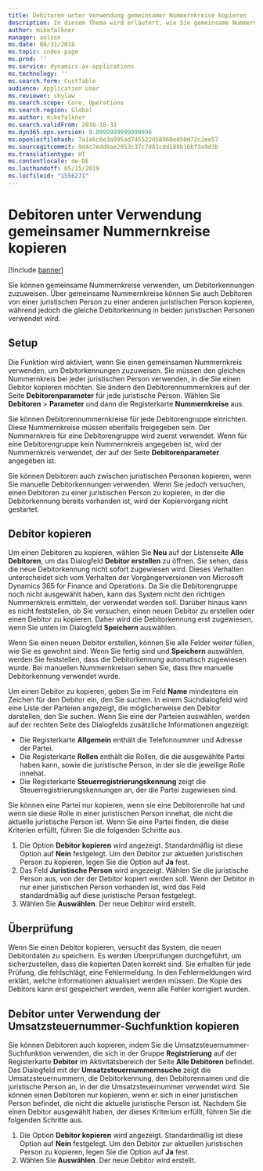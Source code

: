 ```yaml
---
title: Debitoren unter Verwendung gemeinsamer Nummernkreise kopieren
description: In diesem Thema wird erläutert, wie Sie gemeinsame Nummernkreise verwenden, um einen Debitor unter Beibehaltung der gleichen Debitorkennung zu einer anderen juristischen Person zu kopieren.
author: mikefalkner
manager: aolson
ms.date: 08/31/2018
ms.topic: index-page
ms.prod: ''
ms.service: dynamics-ax-applications
ms.technology: ''
ms.search.form: CustTable
audience: Application User
ms.reviewer: shylaw
ms.search.scope: Core, Operations
ms.search.region: Global
ms.author: mikefalkner
ms.search.validFrom: 2018-10-31
ms.dyn365.ops.version: 8.0999999999999996
ms.openlocfilehash: 7a1e6c6e3a995ad745522d58960e850d72c2ee57
ms.sourcegitcommit: 9d4c7edd0ae2053c37c7d81cdd180b16bf3a9d3b
ms.translationtype: HT
ms.contentlocale: de-DE
ms.lasthandoff: 05/15/2019
ms.locfileid: "1556271"
---
```

# <a name="copy-customers-by-using-shared-number-sequences"></a>Debitoren unter Verwendung gemeinsamer Nummernkreise kopieren

[!include [banner](../includes/banner.md)]

Sie können gemeinsame Nummernkreise verwenden, um Debitorkennungen zuzuweisen. Über gemeinsame Nummernkreise können Sie auch Debitoren von einer juristischen Person zu einer anderen juristischen Person kopieren, während jedoch die gleiche Debitorkennung in beiden juristischen Personen verwendet wird.

## <a name="setup"></a>Setup

Die Funktion wird aktiviert, wenn Sie einen gemeinsamen Nummernkreis verwenden, um Debitorkennungen zuzuweisen. Sie müssen den gleichen Nummernkreis bei jeder juristischen Person verwenden, in die Sie einen Debitor kopieren möchten. Sie ändern den Debitorennummernkreis auf der Seite **Debitorenparameter** für jede juristische Person. Wählen Sie **Debitoren** \> **Parameter** und dann die Registerkarte **Nummernkreise** aus.

Sie können Debitorennummernkreise für jede Debitorengruppe einrichten. Diese Nummernkreise müssen ebenfalls freigegeben sein. Der Nummernkreis für eine Debitorengruppe wird zuerst verwendet. Wenn für eine Debitorengruppe kein Nummernkreis angegeben ist, wird der Nummernkreis verwendet, der auf der Seite **Debitorenparameter** angegeben ist.

Sie können Debitoren auch zwischen juristischen Personen kopieren, wenn Sie manuelle Debitorkennungen verwenden. Wenn Sie jedoch versuchen, einen Debitoren zu einer juristischen Person zu kopieren, in der die Debitorkennung bereits vorhanden ist, wird der Kopiervorgang nicht gestartet.

## <a name="copy-a-customer"></a>Debitor kopieren

Um einen Debitoren zu kopieren, wählen Sie **Neu** auf der Listenseite **Alle Debitoren**, um das Dialogfeld **Debitor erstellen** zu öffnen. Sie sehen, dass die neue Debitorkennung nicht sofort zugewiesen wird. Dieses Verhalten unterscheidet sich vom Verhalten der Vorgängerversionen von Microsoft Dynamics 365 for Finance and Operations. Da Sie die Debitorengruppe noch nicht ausgewählt haben, kann das System nicht den richtigen Nummernkreis ermitteln, der verwendet werden soll. Darüber hinaus kann es nicht feststellen, ob Sie versuchen, einen neuen Debitor zu erstellen oder einen Debitor zu kopieren. Daher wird die Debitorkennung erst zugewiesen, wenn Sie unten im Dialogfeld **Speichern** auswählen.

Wenn Sie einen neuen Debitor erstellen, können Sie alle Felder weiter füllen, wie Sie es gewohnt sind. Wenn Sie fertig sind und **Speichern** auswählen, werden Sie feststellen, dass die Debitorkennung automatisch zugewiesen wurde. Bei manuellen Nummernkreisen sehen Sie, dass Ihre manuelle Debitorkennung verwendet wurde.

Um einen Debitor zu kopieren, geben Sie im Feld **Name** mindestens ein Zeichen für den Debitor ein, den Sie suchen. In einem Suchdialogfeld wird eine Liste der Parteien angezeigt, die möglicherweise den Debitor darstellen, den Sie suchen. Wenn Sie eine der Parteien auswählen, werden auf der rechten Seite des Dialogfelds zusätzliche Informationen angezeigt:

- Die Registerkarte **Allgemein** enthält die Telefonnummer und Adresse der Partei.
- Die Registerkarte **Rollen** enthält die Rollen, die die ausgewählte Partei haben kann, sowie die juristische Person, in der sie die jeweilige Rolle innehat.
- Die Registerkarte **Steuerregistrierungskennung** zeigt die Steuerregistrierungskennungen an, der die Partei zugewiesen sind.

Sie können eine Partei nur kopieren, wenn sie eine Debitorenrolle hat und wenn sie diese Rolle in einer juristischen Person innehat, die nicht die aktuelle juristische Person ist. Wenn Sie eine Partei finden, die diese Kriterien erfüllt, führen Sie die folgenden Schritte aus.

1. Die Option **Debitor kopieren** wird angezeigt. Standardmäßig ist diese Option auf **Nein** festgelegt. Um den Debitor zur aktuellen juristischen Person zu kopieren, legen Sie die Option auf **Ja** fest. 
2. Das Feld **Juristische Person** wird angezeigt. Wählen Sie die juristische Person aus, von der der Debitor kopiert werden soll. Wenn der Debitor in nur einer juristischen Person vorhanden ist, wird das Feld standardmäßig auf diese juristische Person festgelegt.
3. Wählen Sie **Auswählen**. Der neue Debitor wird erstellt.

## <a name="validation"></a>Überprüfung

Wenn Sie einen Debitor kopieren, versucht das System, die neuen Debitordaten zu speichern. Es werden Überprüfungen durchgeführt, um sicherzustellen, dass die kopierten Daten korrekt sind. Sie erhalten für jede Prüfung, die fehlschlägt, eine Fehlermeldung. In den Fehlermeldungen wird erklärt, welche Informationen aktualisiert werden müssen. Die Kopie des Debitors kann erst gespeichert werden, wenn alle Fehler korrigiert wurden.

## <a name="copy-a-customer-by-using-tax-exempt-number-search-feature"></a>Debitor unter Verwendung der Umsatzsteuernummer-Suchfunktion kopieren

Sie können Debitoren auch kopieren, indem Sie die Umsatzsteuernummer-Suchfunktion verwenden, die sich in der Gruppe **Registrierung** auf der Registerkarte **Debitor** im Aktivitätsbereich der Seite **Alle Debitoren** befindet. Das Dialogfeld mit der **Umsatzsteuernummernsuche** zeigt die Umsatzsteuernummern, die Debitorkennung, den Debitorennamen und die juristische Person an, in der die Umsatzsteuernummer verwendet wird. Sie können einen Debitoren nur kopieren, wenn er sich in einer juristischen Person befindet, die nicht die aktuelle juristische Person ist. Nachdem Sie einen Debitor ausgewählt haben, der dieses Kriterium erfüllt, führen Sie die folgenden Schritte aus.

1. Die Option **Debitor kopieren** wird angezeigt. Standardmäßig ist diese Option auf **Nein** festgelegt. Um den Debitor zur aktuellen juristischen Person zu kopieren, legen Sie die Option auf **Ja** fest. 
2. Wählen Sie **Auswählen**. Der neue Debitor wird erstellt.

